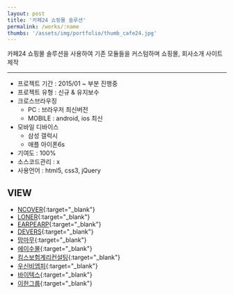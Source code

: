 ```yaml
---
layout: post
title: '카페24 쇼핑몰 솔루션'
permalink: /works/:name
thumbs: '/assets/img/portfolio/thumb_cafe24.jpg'
---
```


카페24 쇼핑몰 솔루션을 사용하여 기존 모듈들을 커스텀하며 쇼핑몰, 회사소개 사이트 제작

---

- 프로젝트 기간 : 2015/01 ~ 부분 진행중
- 프로젝트 유형 : 신규 & 유지보수
- 크로스브라우징
  - PC : 브라우저 최신버전
  - MOBILE : android, ios 최신
- 모바일 디바이스
  - 삼성 갤럭시
  - 애플 아이폰6s
- 기여도 : 100%
- 소스코드관리 : x
- 사용언어 : html5, css3, jQuery

## VIEW

- [NCOVER](http://ncover.co.kr/){:target="\_blank"}
- [LONER](http://loner.kr/){:target="\_blank"}
- [EARPEARP](http://earpearp.com/){:target="\_blank"}
- [DEVERS](http://devers.cafe24.com/){:target="\_blank"}
- [맘마무](http://mammamoo.co.kr/){:target="\_blank"}
- [에이수몰](https://eisumall.co.kr/){:target="\_blank"}
- [킴스보험계리컨설팅](http://kims1019.com/){:target="\_blank"}
- [우신비엠피](http://wooshinbmp.co.kr/){:target="\_blank"}
- [바이텍스](http://buytex.co.kr/){:target="\_blank"}
- [이한그룹](http://www.ihan21.co.kr/default/){:target="\_blank"}